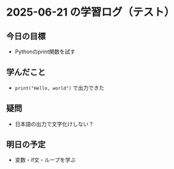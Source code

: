 # 2025-06-21 の学習ログ（テスト）

## 今日の目標
- Pythonのprint関数を試す

## 学んだこと
- `print("Hello, world")` で出力できた

## 疑問
- 日本語の出力で文字化けしない？

## 明日の予定
- 変数・if文・ループを学ぶ
